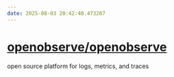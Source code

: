 ```yaml
---
date: 2025-08-03 20:42:40.473287
---
```


# [openobserve/openobserve](https://github.com/openobserve/openobserve)

open source platform for logs, metrics, and traces
